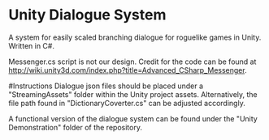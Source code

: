 # Unity Dialogue System
A system for easily scaled branching dialogue for roguelike games in Unity. Written in C#.

Messenger.cs script is not our design. Credit for the code can be found at 
http://wiki.unity3d.com/index.php?title=Advanced_CSharp_Messenger.

#Instructions
Dialogue json files should be placed under a "StreamingAssets" folder within the Unity project assets.
Alternatively, the file path found in "DictionaryCoverter.cs" can be adjusted accordingly.

A functional version of the dialogue system can be found under the "Unity Demonstration" folder of the repository.
